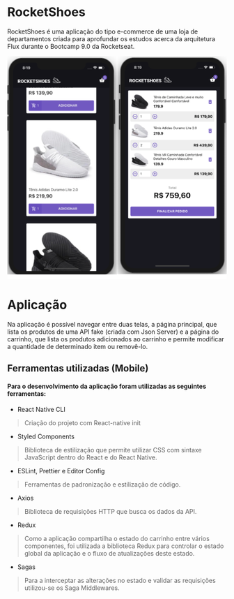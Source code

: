 # RocketShoes

RocketShoes é uma aplicação do tipo e-commerce de uma loja de departamentos criada para aprofundar os estudos acerca da arquitetura Flux durante o Bootcamp 9.0 da Rocketseat.


![Pages](https://github.com/MSantosAlves/rocketshoes-mobile/blob/master/screens.png)



# Aplicação

Na aplicação é possível navegar entre duas telas, a página principal, que lista os produtos de uma API fake (criada com Json Server) e a página do carrinho, que lista os produtos adicionados ao carrinho e permite modificar a quantidade de determinado item ou removê-lo.

## Ferramentas utilizadas (Mobile)

#### Para o desenvolvimento da aplicação foram utilizadas as seguintes ferramentas:



- React Native CLI

> Criação do projeto com React-native init

- Styled Components

> Biblioteca de estilização que permite utilizar CSS com sintaxe JavaScript dentro do React e do React Native.



- ESLint, Prettier e Editor Config

> Ferramentas de padronização e estilização de código.

- Axios

> Biblioteca de requisições HTTP que busca os dados da API.



- Redux

> Como a aplicação compartilha o estado do carrinho entre vários componentes, foi utilizada a biblioteca Redux para controlar o estado global da aplicação e o fluxo de atualizações deste estado.

- Sagas

> Para a interceptar as alterações no estado e validar as requisições utilizou-se os Saga Middlewares.


